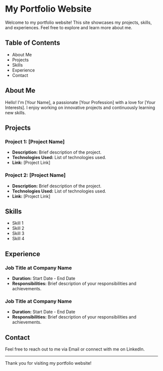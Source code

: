 # My Portfolio Website

Welcome to my portfolio website! This site showcases my projects, skills, and experiences. Feel free to explore and learn more about me.

## Table of Contents

- About Me
- Projects
- Skills
- Experience
- Contact

## About Me

Hello! I'm [Your Name], a passionate [Your Profession] with a love for [Your Interests]. I enjoy working on innovative projects and continuously learning new skills.

## Projects

### Project 1: [Project Name]
- **Description:** Brief description of the project.
- **Technologies Used:** List of technologies used.
- **Link:** [Project Link]

### Project 2: [Project Name]
- **Description:** Brief description of the project.
- **Technologies Used:** List of technologies used.
- **Link:** [Project Link]

## Skills

- Skill 1
- Skill 2
- Skill 3
- Skill 4

## Experience

### Job Title at Company Name
- **Duration:** Start Date - End Date
- **Responsibilities:** Brief description of your responsibilities and achievements.

### Job Title at Company Name
- **Duration:** Start Date - End Date
- **Responsibilities:** Brief description of your responsibilities and achievements.

## Contact

Feel free to reach out to me via Email or connect with me on LinkedIn.

---

Thank you for visiting my portfolio website!
